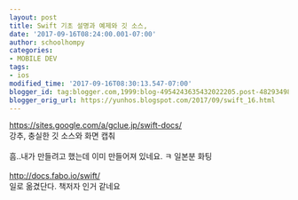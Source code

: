 ```yaml
---
layout: post
title: Swift 기초 설명과 예제와 깃 소스,
date: '2017-09-16T08:24:00.001-07:00'
author: schoolhompy
categories:
- MOBILE DEV
tags:
- ios
modified_time: '2017-09-16T08:30:13.547-07:00'
blogger_id: tag:blogger.com,1999:blog-4954243635432022205.post-4829349825208594363
blogger_orig_url: https://yunhos.blogspot.com/2017/09/swift_16.html
---
```


https://sites.google.com/a/gclue.jp/swift-docs/<br />강추, 충실한 깃 소스와 화면 캡춰<br /><br />흠..내가 만들려고 했는데 이미 만들어져 있네요. ㅋ 일본분 화팅<br /><br />http://docs.fabo.io/swift/<br />일로 옮겼단다. 책저자 인거 같네요